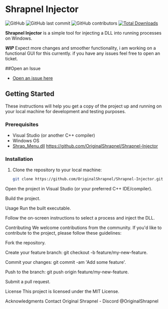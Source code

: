 # Shrapnel Injector

![GitHub](https://img.shields.io/github/license/OriginalShrapnel/Shrapnel-Injector)
![GitHub last commit](https://img.shields.io/github/last-commit/OriginalShrapnel/Shrapnel-Injector)
![GitHub contributors](https://img.shields.io/github/contributors/OriginalShrapnel/Shrapnel-Injector)
[![Total Downloads](https://img.shields.io/github/downloads/OriginalShrapnel/Shrapnel-Injector/total.svg)](https://github.com/OriginalShrapnel/Shrapnel-Injector/releases)


**Shrapnel Injector** is a simple tool for injecting a DLL into running processes on Windows. 

***WIP*** Expect more changes and smoother functionality, i am working on a functional GUI for this currently. if you have any issues feel free to open an ticket.

##Open an Issue

- [Open an issue here](https://github.com/OriginalShrapnel/Shrapnel-Injector/issues/new)

## Getting Started

These instructions will help you get a copy of the project up and running on your local machine for development and testing purposes.

### Prerequisites

- Visual Studio (or another C++ compiler)
- Windows OS
- [Shrap_Menu.dll](https://github.com/OriginalShrapnel/Shrapnel-Injector) https://github.com/OriginalShrapnel/Shrapnel-Injector

### Installation

1. Clone the repository to your local machine:

   ```bash
   git clone https://github.com/OriginalShrapnel/Shrapnel-Injector.git

Open the project in Visual Studio (or your preferred C++ IDE/compiler).

Build the project.

Usage
Run the built executable.

Follow the on-screen instructions to select a process and inject the DLL.

Contributing
We welcome contributions from the community. If you'd like to contribute to the project, please follow these guidelines:

Fork the repository.

Create your feature branch: git checkout -b feature/my-new-feature.

Commit your changes: git commit -am 'Add some feature'.

Push to the branch: git push origin feature/my-new-feature.

Submit a pull request.

License
This project is licensed under the MIT License.

Acknowledgments
Contact
Original Shrapnel - Discord @OriginalShrapnel
